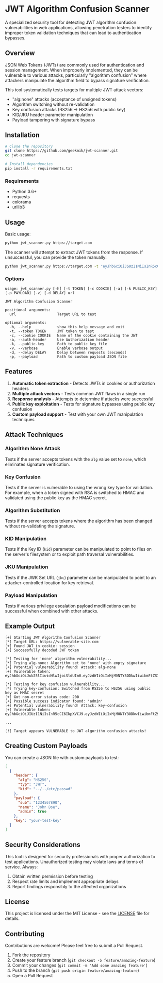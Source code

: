 # JWT Algorithm Confusion Scanner

A specialized security tool for detecting JWT algorithm confusion vulnerabilities in web applications, allowing penetration testers to identify improper token validation techniques that can lead to authentication bypasses.

## Overview

JSON Web Tokens (JWTs) are commonly used for authentication and session management. When improperly implemented, they can be vulnerable to various attacks, particularly "algorithm confusion" where attackers manipulate the algorithm field to bypass signature verification.

This tool systematically tests targets for multiple JWT attack vectors:

- "alg:none" attacks (acceptance of unsigned tokens)  
- Algorithm switching without re-validation
- Key confusion attacks (RS256 → HS256 with public key)
- KID/JKU header parameter manipulation
- Payload tampering with signature bypass

## Installation

```bash
# Clone the repository
git clone https://github.com/geeknik/jwt-scanner.git
cd jwt-scanner

# Install dependencies
pip install -r requirements.txt
```

### Requirements

- Python 3.6+
- requests
- colorama
- urllib3

## Usage

Basic usage:

```bash
python jwt_scanner.py https://target.com
```

The scanner will attempt to extract JWT tokens from the response. If unsuccessful, you can provide the token manually:

```bash
python jwt_scanner.py https://target.com -t "eyJhbGciOiJSUzI1NiIsInR5cCI6IkpXVCJ9..."
```

### Options

```
usage: jwt_scanner.py [-h] [-t TOKEN] [-c COOKIE] [-a] [-k PUBLIC_KEY] [-p PAYLOAD] [-v] [-d DELAY] url

JWT Algorithm Confusion Scanner

positional arguments:
  url                   Target URL to test

optional arguments:
  -h, --help            show this help message and exit
  -t, --token TOKEN     JWT token to test
  -c, --cookie COOKIE   Name of the cookie containing the JWT
  -a, --auth-header     Use Authorization header
  -k, --public-key      Path to public key file
  -v, --verbose         Enable verbose output
  -d, --delay DELAY     Delay between requests (seconds)
  -p, --payload         Path to custom payload JSON file
```

## Features

1. **Automatic token extraction** - Detects JWTs in cookies or authorization headers
2. **Multiple attack vectors** - Tests common JWT flaws in a single run
3. **Response analysis** - Attempts to determine if attacks were successful
4. **Public key exploitation** - Tests for signature bypasses using public key confusion
5. **Custom payload support** - Test with your own JWT manipulation techniques

## Attack Techniques

### Algorithm None Attack

Tests if the server accepts tokens with the `alg` value set to `none`, which eliminates signature verification.

### Key Confusion

Tests if the server is vulnerable to using the wrong key type for validation. For example, when a token signed with RSA is switched to HMAC and validated using the public key as the HMAC secret.

### Algorithm Substitution

Tests if the server accepts tokens where the algorithm has been changed without re-validating the signature.

### KID Manipulation

Tests if the Key ID (`kid`) parameter can be manipulated to point to files on the server's filesystem or to exploit path traversal vulnerabilities.

### JKU Manipulation

Tests if the JWK Set URL (`jku`) parameter can be manipulated to point to an attacker-controlled location for key retrieval.

### Payload Manipulation

Tests if various privilege escalation payload modifications can be successful when combined with other attacks.

## Example Output

```
[+] Starting JWT Algorithm Confusion Scanner
[*] Target URL: https://vulnerable-site.com
[+] Found JWT in cookie: session
[+] Successfully decoded JWT token

[*] Testing for 'none' algorithm vulnerability...
[*] Trying alg-none: Algorithm set to 'none' with empty signature
[+] Potential vulnerability found! Attack: alg-none
[+] Vulnerable token: eyJhbGciOiJub25lIiwidHlwIjoiSldUIn0.eyJzdWIiOiIxMjM0NTY3ODkwIiwibmFtZSI6IkpvaG4gRG9lIiwiaWF0IjoxNTE2MjM5MDIyfQ.

[*] Testing for key confusion vulnerability...
[*] Trying key-confusion: Switched from RS256 to HS256 using public key as HMAC secret
[+] Got non-error status code: 200
[+] Possible success indicator found: 'admin'
[+] Potential vulnerability found! Attack: key-confusion
[+] Vulnerable token: eyJhbGciOiJIUzI1NiIsInR5cCI6IkpXVCJ9.eyJzdWIiOiIxMjM0NTY3ODkwIiwibmFtZSI6IkpvaG4gRG9lIiwiaWF0IjoxNTE2MjM5MDIyfQ.a77Bn8Vxe7YRzOZ9Ao0j4J4pRwIwNql7Z5x98QPXIoc

...

[!] Target appears VULNERABLE to JWT algorithm confusion attacks!
```

## Creating Custom Payloads

You can create a JSON file with custom payloads to test:

```json
[
  {
    "header": {
      "alg": "HS256",
      "typ": "JWT", 
      "kid": "../../etc/passwd"
    },
    "payload": {
      "sub": "1234567890",
      "name": "John Doe",
      "admin": true
    },
    "key": "your-test-key"
  }
]
```

## Security Considerations

This tool is designed for security professionals with proper authorization to test applications. Unauthorized testing may violate laws and terms of service. Always:

1. Obtain written permission before testing
2. Respect rate limits and implement appropriate delays
3. Report findings responsibly to the affected organizations

## License

This project is licensed under the MIT License - see the [LICENSE](LICENSE) file for details.

## Contributing

Contributions are welcome! Please feel free to submit a Pull Request.

1. Fork the repository
2. Create your feature branch (`git checkout -b feature/amazing-feature`)
3. Commit your changes (`git commit -m 'Add some amazing feature'`)
4. Push to the branch (`git push origin feature/amazing-feature`)
5. Open a Pull Request
